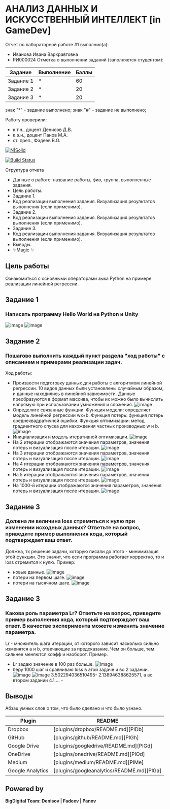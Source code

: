 # АНАЛИЗ ДАННЫХ И ИСКУССТВЕННЫЙ ИНТЕЛЛЕКТ [in GameDev]
Отчет по лабораторной работе #1 выполнил(а):
- Иванова Ивана Варкравтовна
- РИ000024
Отметка о выполнении заданий (заполняется студентом):

| Задание | Выполнение | Баллы |
| ------ | ------ | ------ |
| Задание 1 | * | 60 |
| Задание 2 | * | 20 |
| Задание 3 | * | 20 |

знак "*" - задание выполнено; знак "#" - задание не выполнено;

Работу проверили:
- к.т.н., доцент Денисов Д.В.
- к.э.н., доцент Панов М.А.
- ст. преп., Фадеев В.О.

[![N|Solid](https://cldup.com/dTxpPi9lDf.thumb.png)](https://nodesource.com/products/nsolid)

[![Build Status](https://travis-ci.org/joemccann/dillinger.svg?branch=master)](https://travis-ci.org/joemccann/dillinger)

Структура отчета

- Данные о работе: название работы, фио, группа, выполненные задания.
- Цель работы.
- Задание 1.
- Код реализации выполнения задания. Визуализация результатов выполнения (если применимо).
- Задание 2.
- Код реализации выполнения задания. Визуализация результатов выполнения (если применимо).
- Задание 3.
- Код реализации выполнения задания. Визуализация результатов выполнения (если применимо).
- Выводы.
- ✨Magic ✨

## Цель работы
Ознакомиться с основными операторами зыка Python на примере реализации линейной регрессии.

## Задание 1
### Написать программу Hello World на Python и Unity
![image](https://user-images.githubusercontent.com/104152574/192320376-f13f5d36-48f6-4758-a11d-e2343107567c.png)
![image](https://user-images.githubusercontent.com/104152574/192320573-4a63c5fd-df90-42b6-bc36-bc7ff6858c80.png)
## Задание 2
### Пошагово выполнить каждый пункт раздела "ход работы" с описанием и примерами реализации задач.
Ход работы:
- Произвести подготовку данных для работы с алгоритмом линейной регрессии. 10 видов данных были установлены случайным образом, и данные находились в линейной зависимости. Данные преобразуются в формат массива, чтобы их можно было вычислить напрямую при использовании умножения и сложения.
![image](https://user-images.githubusercontent.com/104152574/192322034-66d9d99e-af32-4b92-97fa-725fa9af1b37.png)
- Определите связанные функции. Функция модели: определяет модель линейной регрессии wx+b. Функция потерь: функция потерь среднеквадратичной ошибки. Функция оптимизации: метод градиентного спуска для нахождения частных производных w и b.
![image](https://user-images.githubusercontent.com/104152574/192324490-f3c613dc-5fb4-4ead-a49b-5f3ce40ffdd1.png)
- Инициализация и модель итеративной оптимизации.
![image](https://user-images.githubusercontent.com/104152574/192326236-12ea9143-d1fb-458e-a8a4-3a31186aa491.png)
- На 2 итерации отображаются значения параметров, значения потерь и визуализация после итерации.
![image](https://user-images.githubusercontent.com/104152574/192326514-3943c7e1-98b3-4480-b4d6-e702dad4c19c.png)
- На 3 итерации отображаются значения параметров, значения потерь и визуализация после итерации.
![image](https://user-images.githubusercontent.com/104152574/192326803-d80659bb-a29d-4b85-848b-791c1a856b52.png)
- На 4 итерации отображаются значения параметров, значения потерь и визуализация после итерации.
![image](https://user-images.githubusercontent.com/104152574/192326914-0f47cdf5-a33c-4787-8ef3-6acfa02bdfb0.png)
- На 5 итерации отображаются значения параметров, значения потерь и визуализация после итерации.
![image](https://user-images.githubusercontent.com/104152574/192327020-9cddd916-b405-4690-a1cd-ee93e62d9dc0.png)
- На 1000-й итерации отображаются значения параметров, значения потерь и визуализация после итерации.
![image](https://user-images.githubusercontent.com/104152574/192327139-b8a72e6a-2393-44a0-83bf-a89e87c27524.png)
## Задание 3
### Должна ли величина loss стремиться к нулю при изменении исходных данных? Ответьте на вопрос, приведите пример выполнения кода, который подтверждает ваш ответ.
Должна, тк решение задачи, которую писали до этого - минимизация этой функции. Это значит, что если программа работает корректно, то и loss стремится к нулю. Пример:
- новые данные.
![image](https://user-images.githubusercontent.com/104152574/192331909-13d01b64-26c8-4dcb-87ab-3ce3a84e4b60.png)
- потери на первом шаге.
![image](https://user-images.githubusercontent.com/104152574/192332711-e52903e6-579c-4c8b-b13a-c2a404ca680c.png)
- потери на тысячном шаге.
![image](https://user-images.githubusercontent.com/104152574/192332377-a104e91f-1a9b-49f8-85db-fab5923c3a03.png)

## Задание 3
### Какова роль параметра Lr? Ответьте на вопрос, приведите пример выполнения кода, который подтверждает ваш ответ. В качестве эксперимента можете изменить значение параметра.
Lr - множитель шага итерации, от которого зависит насколько сильно изменятся a и b, отвечающие за предсказание. Чем он больше, тем сильнее меняются коэфф и наоборот.  Пример.
- Lr задаю значение в 100 раз больше.
![image](https://user-images.githubusercontent.com/104152574/192334796-5cf34168-f0ed-4c44-8b48-1724bee3926c.png)
- беру 1000 шаг и сравниваю loss в этой задаче и во 2 задании.
![image](https://user-images.githubusercontent.com/104152574/192335220-f27206d3-a843-4ebe-91d1-9a32b34451b8.png)
![image](https://user-images.githubusercontent.com/104152574/192332377-a104e91f-1a9b-49f8-85db-fab5923c3a03.png)
3.502294036510495- 2.138946388625571, а во втором задании 4.1.... - 
## Выводы

Абзац умных слов о том, что было сделано и что было узнано.

| Plugin | README |
| ------ | ------ |
| Dropbox | [plugins/dropbox/README.md][PlDb] |
| GitHub | [plugins/github/README.md][PlGh] |
| Google Drive | [plugins/googledrive/README.md][PlGd] |
| OneDrive | [plugins/onedrive/README.md][PlOd] |
| Medium | [plugins/medium/README.md][PlMe] |
| Google Analytics | [plugins/googleanalytics/README.md][PlGa] |

## Powered by

**BigDigital Team: Denisov | Fadeev | Panov**
